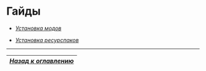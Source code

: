 # Гайды

+ [*Установка модов*](guides/Установка_модов.md)

+ [*Установка ресурспаков*](guides/Установка_ресурспаков.md)

------

|[*Назад к оглавлению*](README.md)|
|:---:|
